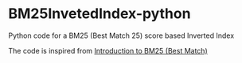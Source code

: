 # BM25InvetedIndex-python
Python code for a BM25 (Best Match 25) score based Inverted Index

The code is inspired from [Introduction to BM25 (Best Match)](http://ethen8181.github.io/machine-learning/search/bm25_intro.html)
